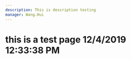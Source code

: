 ```yaml
---
description: This is description testing
manager: Wang.Hui
---
```

# this is a test page 12/4/2019 12:33:38 PM